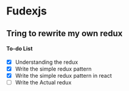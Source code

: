 # Fudexjs
## Tring to rewrite my own redux

#### To-do List
- [x] Understanding the redux
- [x] Write the simple redux pattern
- [x] Write the simple redux pattern in react
- [ ] Write the Actual redux
